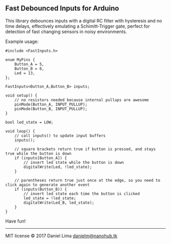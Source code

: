 Fast Debounced Inputs for Arduino
---------------------------------

This library debounces inputs with a digital RC filter with hysteresis
and no time delays, effectively emulating a Schimitt-Trigger gate,
perfect for detection of fast changing sensors in noisy environments.

Example usage:


```arduino
#include <FastInputs.h>

enum MyPins {
	Button_A = 5,
	Button_B = 6,
	Led = 13,
};

FastInputs<Button_A,Button_B> inputs;

void setup() {
	// no resistors needed because internal pullups are awesome
	pinMode(Button_A, INPUT_PULLUP);
	pinMode(Button_B, INPUT_PULLUP);
}

bool led_state = LOW;

void loop() {
	// call inputs() to update input buffers
	inputs();

	// square brackets return true if button is pressed, and stays true while the button is down
	if (inputs[Button_A]) {
		// invert led state while the button is down
		digitalWrite(Led, !led_state);
	}

	// parentheses return true just once at the edge, so you need to click again to generate another event
	if (inputs(Button_B)) {
		// invert led state each time the button is clicked
		led_state = !led_state;
		digitalWrite(Led_B, led_state);
	}
}

```

Have fun!

---

MIT license © 2017 Daniel Lima <danielm@nanohub.tk>
